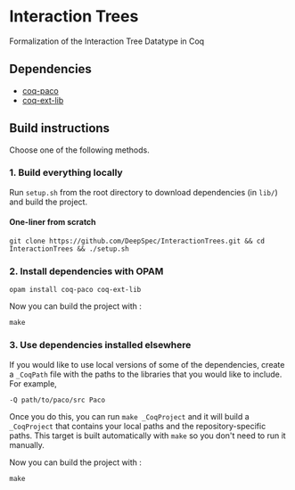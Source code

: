 # Interaction Trees

Formalization of the Interaction Tree Datatype in Coq

## Dependencies

- [coq-paco](https://github.com/snu-sf/paco)
- [coq-ext-lib](https://github.com/coq-ext-lib/coq-ext-lib)

## Build instructions

Choose one of the following methods.

### 1. Build everything locally

Run `setup.sh` from the root directory to download dependencies (in `lib/`) and build the project.

#### One-liner from scratch

```
git clone https://github.com/DeepSpec/InteractionTrees.git && cd InteractionTrees && ./setup.sh
```

### 2. Install dependencies with OPAM

```
opam install coq-paco coq-ext-lib
```

Now you can build the project with :

```
make
```

### 3. Use dependencies installed elsewhere

If you would like to use local versions of some of the dependencies, create a
`_CoqPath` file with the paths to the libraries that you would like to include.
For example,

```
-Q path/to/paco/src Paco
```

Once you do this, you can run `make _CoqProject` and it will build a `_CoqProject` that contains your local paths and the repository-specific paths. This target is built automatically with `make` so you don't need to run it manually.

Now you can build the project with :

```
make
```
